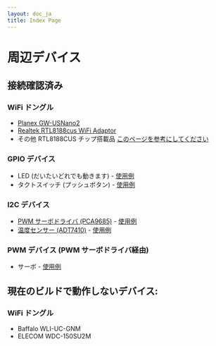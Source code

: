 ```yaml
---
layout: doc_ja
title: Index Page
---
```

# 周辺デバイス

## 接続確認済み

### WiFi ドングル
- [Planex GW-USNano2](https://www.planex.co.jp/products/gw-usnano2a/)
- [Realtek RTL8188cus WiFi Adaptor](http://www.ebay.com/itm/Realtek-RTL8188cus-USB-150M-150Mbps-802-11b-g-n-n-Wireless-WiFi-adapter-dongle/230973235744)
- その他 RTL8188CUS チップ搭載品 [このページを参考にしてください](./basic_startup.html)

### GPIO デバイス
- LED (だいたいどれでも動きます)  - [使用例](http://fabble.cc/chirimenedu/chirimenhelloworld)
- タクトスイッチ (プッシュボタン)  - [使用例](http://fabble.cc/chirimenedu/chirimenpushbutton)

### I2C デバイス
- [PWM サーボドライバ (PCA9685)](https://www.switch-science.com/catalog/961/) - [使用例](http://fabble.cc/chirimenedu/chirimenservo)
- [温度センサー (ADT7410)](http://akizukidenshi.com/catalog/g/gM-06675/) - [使用例](http://fabble.cc/chirimenedu/chirimeni2csensor)

### PWM デバイス (PWM サーボドライバ経由)
- サーボ - [使用例](http://fabble.cc/chirimenedu/chirimenservo)

## 現在のビルドで動作しないデバイス:

### WiFi ドングル
- Baffalo WLI-UC-GNM
- ELECOM WDC-150SU2M
